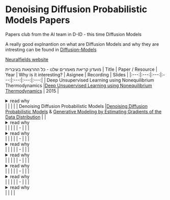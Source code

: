 # Denoising Diffusion Probabilistic Models Papers
Papers club from the AI team in D-ID  - this time Diffusion Models

A really good explnantion on what are Diffusion Models and why they are intresting can be found in [Diffusion-Models](https://www.youtube.com/watch?v=cS6JQpEY9cs&t=5518s&ab_channel=ArashVahdat)

[Neuralfields website](https://neuralfields.cs.brown.edu/index.html)

מועדון קריאת מאמרים שלנו - כל ההרצאות בעיברית
| Title | Paper / Resource | Year | Why is it interesting? | Asignee | Recording | Slides |
|:---:|:---:|:---:|:---:|:---:|:---:|:---:|
| Deep Unsupervised Learning using Nonequilibrium Thermodynamics
 |[Deep Unsupervised Learning using Nonequilibrium Thermodynamics](https://arxiv.org/abs/1503.03585) | 2015 | <details><summary>read why</summary></details> | []() | | |
| Denoising Diffusion Probabilistic Models
 |[Denoising Diffusion Probabilistic Models](https://arxiv.org/abs/2006.11239) & [Generative Modeling by Estimating Gradients of the Data Distribution](https://arxiv.org/abs/1907.05600) |  | <details><summary>read why</summary></details> | []() | | |
| - |[]() |  | <details><summary>read why</summary></details> | []() | | |
| - |[]() |  | <details><summary>read why</summary></details> | []() | | |
| - |[]() |  | <details><summary>read why</summary></details> | []() | | |
| - |[]() |  | <details><summary>read why</summary></details> | []() | | |
| - |[]() |  | <details><summary>read why</summary></details> | []() | | |
| - |[]() |  | <details><summary>read why</summary></details> | []() | | |
